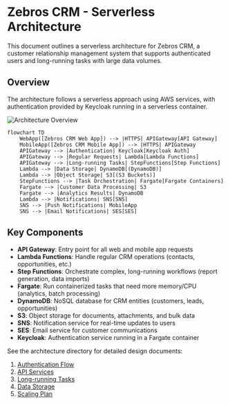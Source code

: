 # Zebros CRM - Serverless Architecture

This document outlines a serverless architecture for Zebros CRM, a customer relationship management system that supports authenticated users and long-running tasks with large data volumes.

## Overview

The architecture follows a serverless approach using AWS services, with authentication provided by Keycloak running in a serverless container.

![Architecture Overview](./architecture/overview.png)

```mermaid
flowchart TD
    WebApp([Zebros CRM Web App]) --> |HTTPS| APIGateway[API Gateway]
    MobileApp([Zebros CRM Mobile App]) --> |HTTPS| APIGateway
    APIGateway --> |Authentication| Keycloak[Keycloak Auth]
    APIGateway --> |Regular Requests| Lambda[Lambda Functions]
    APIGateway --> |Long-running Tasks| StepFunctions[Step Functions]
    Lambda --> |Data Storage| DynamoDB[(DynamoDB)]
    Lambda --> |Object Storage| S3[(S3 Buckets)]
    StepFunctions --> |Task Orchestration| Fargate[Fargate Containers]
    Fargate --> |Customer Data Processing| S3
    Fargate --> |Analytics Results| DynamoDB
    Lambda --> |Notifications| SNS[SNS]
    SNS --> |Push Notifications| MobileApp
    SNS --> |Email Notifications| SES[SES]
```

## Key Components

- **API Gateway**: Entry point for all web and mobile app requests
- **Lambda Functions**: Handle regular CRM operations (contacts, opportunities, etc.)
- **Step Functions**: Orchestrate complex, long-running workflows (report generation, data imports)
- **Fargate**: Run containerized tasks that need more memory/CPU (analytics, batch processing)
- **DynamoDB**: NoSQL database for CRM entities (customers, leads, opportunities)
- **S3**: Object storage for documents, attachments, and bulk data
- **SNS**: Notification service for real-time updates to users
- **SES**: Email service for customer communications
- **Keycloak**: Authentication service running in a Fargate container

See the architecture directory for detailed design documents:

1. [Authentication Flow](./architecture/auth.md)
2. [API Services](./architecture/api.md)
3. [Long-running Tasks](./architecture/long-running.md)
4. [Data Storage](./architecture/data.md)
5. [Scaling Plan](./architecture/scaling.md)